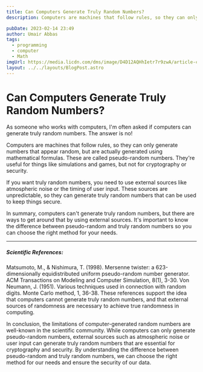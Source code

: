 ```yaml
---
title: Can Computers Generate Truly Random Numbers?
description: Computers are machines that follow rules, so they can only generate numbers that appear random, but are actually generated using mathematical formulas.

pubDate: 2023-02-14 23:49
author: Umair Abbas
tags:
  - programming
  - computer
  - Math
imgUrl: https://media.licdn.com/dms/image/D4D12AQHhIetr7r9zwA/article-cover_image-shrink_600_2000/0/1678452008353?e=1700092800&v=beta&t=82leuV8c0xtTdZSw_530fmydRmJlmfQq8wLu5iBSkd8
layout: ../../layouts/BlogPost.astro
---
```


# Can Computers Generate Truly Random Numbers?

As someone who works with computers, I'm often asked if computers can generate truly random numbers. The answer is no!

Computers are machines that follow rules, so they can only generate numbers that appear random,
but are actually generated using mathematical formulas. These are called pseudo-random numbers.
They're useful for things like simulations and games, but not for cryptography or security.

If you want truly random numbers, you need to use external sources like atmospheric noise or the timing of user input.
These sources are unpredictable, so they can generate truly random numbers that can be used to keep things secure.

In summary, computers can't generate truly random numbers, but there are ways to get around that by using external sources.
It's important to know the difference between pseudo-random and truly random numbers
so you can choose the right method for your needs.

---

##### Scientific References:

Matsumoto, M., & Nishimura, T. (1998). Mersenne twister: a 623-dimensionally equidistributed uniform pseudo-random number generator. ACM Transactions on Modeling and Computer Simulation, 8(1), 3-30.
Von Neumann, J. (1951). Various techniques used in connection with random digits. Monte Carlo method, 1, 36-38.
These references support the idea that computers cannot generate truly random numbers, and that external sources of randomness are necessary to achieve true randomness in computing.

In conclusion, the limitations of computer-generated random numbers are well-known in the scientific community. While computers can only generate pseudo-random numbers, external sources such as atmospheric noise or user input can generate truly random numbers that are essential for cryptography and security. By understanding the difference between pseudo-random and truly random numbers, we can choose the right method for our needs and ensure the security of our data.
